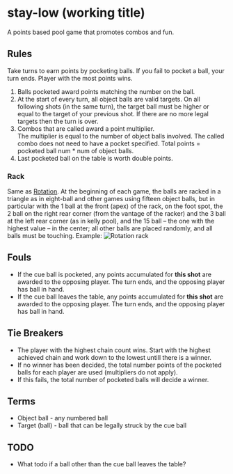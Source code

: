 # stay-low (working title)
A points based pool game that promotes combos and fun.

## Rules

Take turns to earn points by pocketing balls. 
If you fail to pocket a ball, your turn ends.
Player with the most points wins.

  1. Balls pocketed award points matching the number on the ball.
  2. At the start of every turn, all object balls are valid targets. 
     On all following shots (in the same turn), the target ball must be higher or equal to the target of your previous shot.
     If there are no more legal targets then the turn is over.
  3. Combos that are called award a point multiplier.   
     The multiplier is equal to the number of object balls involved. 
     The called combo does not need to have a pocket specified.
     Total points = pocketed ball num * num of object balls.
  4. Last pocketed ball on the table is worth double points.

### Rack
  
  Same as [Rotation](https://en.wikipedia.org/wiki/Rotation_(pool)). At the beginning of each game, the balls are racked in a triangle as in eight-ball and other games using fifteen object balls, but in particular with the 1 ball at the front (apex) of the rack, on the foot spot, the 2 ball on the right rear corner (from the vantage of the racker) and the 3 ball at the left rear corner (as in kelly pool), and the 15 ball – the one with the highest value – in the center; all other balls are placed randomly, and all balls must be touching.
  Example:
  ![Rotation rack](https://upload.wikimedia.org/wikipedia/commons/f/f1/Rotation_rack.jpg)

## Fouls

  * If the cue ball is pocketed, any points accumulated for **this shot** are awarded to the opposing player.
    The turn ends, and the opposing player has ball in hand.
  * If the cue ball leaves the table, any points accumulated for **this shot** are awarded to the opposing player.
    The turn ends, and the opposing player has ball in hand.

## Tie Breakers

  * The player with the highest chain count wins. Start with the highest achieved chain and work down to the lowest untill there is a winner.
  * If no winner has been decided, the total number points of the pocketed balls for each player are used (multipliers do not apply).
  * If this fails, the total number of pocketed balls will decide a winner.

## Terms

  * Object ball - any numbered ball
  * Target (ball) - ball that can be legally struck by the cue ball

## TODO

  * What todo if a ball other than the cue ball leaves the table?

